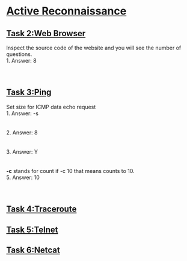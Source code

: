 <h1><ins>Active Reconnaissance</ins></h1>
<h2><ins>Task 2:Web Browser</ins></h2>
Inspect the source code of the website and you will see the number of questions.<br>
1. Answer: 8<br><br><br> 

<h2><ins>Task 3:Ping</ins></h2>
Set size for ICMP data echo request<br>
1. Answer: -s<br><br><br>
2. Answer: 8<br><br><br>
3. Answer: Y<br><br><br>
<b>-c</b> stands for count if -c 10 that means counts to 10.<br>
5. Answer: 10<br><br><br>

<h2><ins>Task 4:Traceroute</ins></h2>
<h2><ins>Task 5:Telnet</ins></h2>
<h2><ins>Task 6:Netcat</ins></h2>
